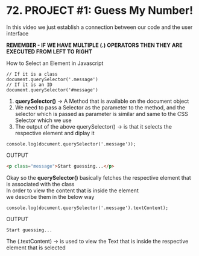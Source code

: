 # 72. PROJECT #1: Guess My Number!

In this video we just establish a connection between our code and the user interface        

**REMEMBER - IF WE HAVE MULTIPLE (.) OPERATORS THEN THEY ARE EXECUTED FROM LEFT TO RIGHT**

How to Select an Element in Javascript  	    
```JS
// If it is a class
document.querySelector('.message')
// If it is an ID
document.querySelector('#message')
```
1. **querySelector()** -> A Method that is available on the document object          
2. We need to pass a Selector as the parameter to the method, and the selector which is passed as parameter is similar and same to the CSS Selector which we use        
3. The output of the above querySelector() -> is that it selects the respective element and diplay it       
```JS   
console.log(document.querySelector('.message'));        
```
OUTPUT
```HTML
<p class="message">Start guessing...</p>        
```
Okay so the **querySelector()** basically fetches the respective element that is associated with the class           
In order to view the content that is inside the element     
we describe them in the below way       
```JS
console.log(document.querySelector('.message').textContent);
```
OUTPUT
```TXT
Start guessing...      
```
The (.textContent) -> is used to view the Text that is inside the respective element that is selected      